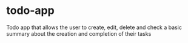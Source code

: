 # todo-app
Todo app that allows the user to create, edit, delete and check a basic summary about the creation and completion of their tasks
